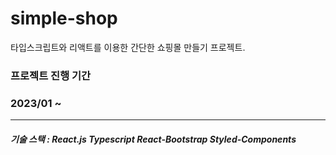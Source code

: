# simple-shop

타입스크립트와 리액트를 이용한 간단한 쇼핑몰 만들기 프로젝트.

### 프로젝트 진행 기간
### 2023/01 ~
---
##### 기술 스택 : React.js Typescript React-Bootstrap Styled-Components
